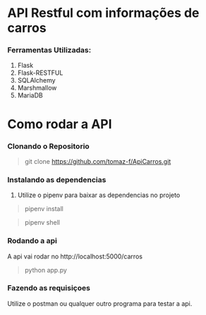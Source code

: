 # **API Restful com informações de carros**

### Ferramentas Utilizadas:

1. Flask
2. Flask-RESTFUL
3. SQLAlchemy
4. Marshmallow
5. MariaDB


# Como rodar a API

### Clonando o Repositorio

> git clone https://github.com/tomaz-f/ApiCarros.git

### Instalando as dependencias

1. Utilize o pipenv para baixar as dependencias no projeto

> pipenv install

> pipenv shell

### Rodando a api

A api vai rodar no http://localhost:5000/carros

> python app.py

### Fazendo as requisiçoes

Utilize o postman ou qualquer outro programa para testar a api.
